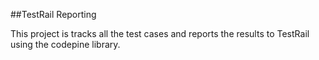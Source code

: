 ##TestRail Reporting 

This project is tracks all the test cases and reports the results to 
TestRail using the codepine library.  